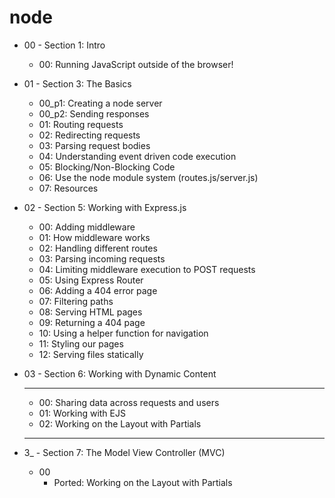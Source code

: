 # node

* 00 - Section 1: Intro
    * 00: Running JavaScript outside of the browser!

* 01 - Section 3: The Basics
    * 00_p1: Creating a node server
    * 00_p2: Sending responses
    * 01: Routing requests
    * 02: Redirecting requests
    * 03: Parsing request bodies
    * 04: Understanding event driven code execution
    * 05: Blocking/Non-Blocking Code
    * 06: Use the node module system (routes.js/server.js)
    * 07: Resources

* 02 - Section 5: Working with Express.js
    * 00: Adding middleware
    * 01: How middleware works
    * 02: Handling different routes
    * 03: Parsing incoming requests
    * 04: Limiting middleware execution to POST requests
    * 05: Using Express Router
    * 06: Adding a 404 error page
    * 07: Filtering paths
    * 08: Serving HTML pages
    * 09: Returning a 404 page
    * 10: Using a helper function for navigation
    * 11: Styling our pages
    * 12: Serving files statically

* 03 - Section 6: Working with Dynamic Content
    ********************************************
    * 00: Sharing data across requests and users
    * 01: Working with EJS
    * 02: Working on the Layout with Partials
    ********************************************

* 3_ - Section 7: The Model View Controller (MVC)
    * 00
        * Ported: Working on the Layout with Partials
